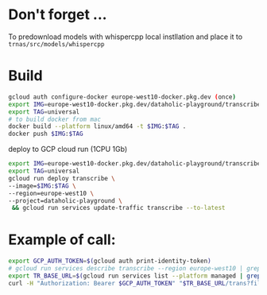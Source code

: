 # Don't forget ...
To predownload models with whispercpp local instllation and place it to `trnas/src/models/whispercpp`

# Build

```bash
gcloud auth configure-docker europe-west10-docker.pkg.dev (once)
export IMG=europe-west10-docker.pkg.dev/dataholic-playground/transcriber/transcribe
export TAG=universal
# to build docker from mac
docker build --platform linux/amd64 -t $IMG:$TAG .
docker push $IMG:$TAG
```
deploy to GCP cloud run (1CPU 1Gb)

```bash
export IMG=europe-west10-docker.pkg.dev/dataholic-playground/transcriber/transcribe
export TAG=universal
gcloud run deploy transcribe \
--image=$IMG:$TAG \
--region=europe-west10 \
--project=dataholic-playground \
 && gcloud run services update-traffic transcribe --to-latest
```


# Example of call:

```bash
export GCP_AUTH_TOKEN=$(gcloud auth print-identity-token)
# gcloud run services describe transcribe --region europe-west10 | grep URL
export TR_BASE_URL=$(gcloud run services list --platform managed | grep transcribe| awk '{print $4}')
curl -H "Authorization: Bearer $GCP_AUTH_TOKEN" "$TR_BASE_URL/trans?file_name=test_audio"
```